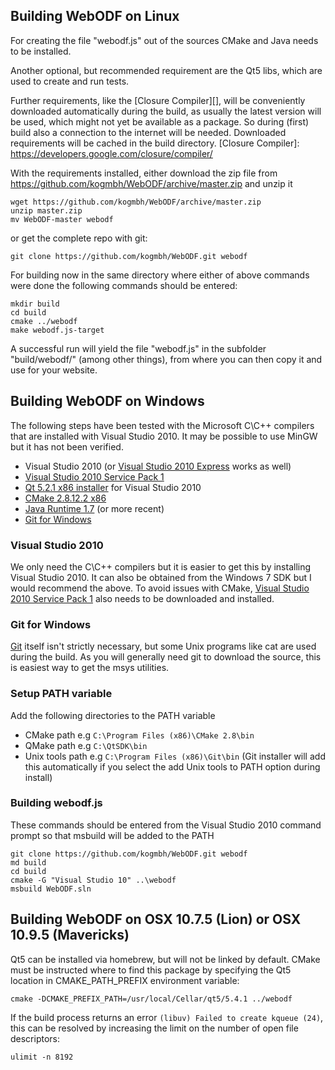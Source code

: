 ## Building WebODF on Linux

For creating the file "webodf.js" out of the sources CMake and Java needs to be installed.

Another optional, but recommended requirement are the Qt5 libs, which are used to create and run tests.

Further requirements, like the [Closure Compiler][], will be conveniently downloaded automatically during the build, as usually the latest version will be used,
which might not yet be available as a package. So during (first) build also a connection to the internet will be needed.
Downloaded requirements will be cached in the build directory.
[Closure Compiler]: https://developers.google.com/closure/compiler/

With the requirements installed, either download the zip file from https://github.com/kogmbh/WebODF/archive/master.zip and unzip it

    wget https://github.com/kogmbh/WebODF/archive/master.zip
    unzip master.zip
    mv WebODF-master webodf

or get the complete repo with git:

    git clone https://github.com/kogmbh/WebODF.git webodf

For building now in the same directory where either of above commands were done the following commands should be entered:

    mkdir build
    cd build
    cmake ../webodf
    make webodf.js-target

A successful run will yield the file "webodf.js" in the subfolder "build/webodf/" (among other things), from where you can then copy it and use for your website.


## Building WebODF on Windows

The following steps have been tested with the Microsoft C\C++ compilers that are installed with Visual Studio 2010. It may be possible to use MinGW but it has not been verified.

* Visual Studio 2010 (or [Visual Studio 2010 Express][] works as well)
* [Visual Studio 2010 Service Pack 1][]
* [Qt 5.2.1 x86 installer](http://download.qt-project.org/official_releases/qt/5.2/5.2.1/qt-opensource-windows-x86-msvc2010-5.2.1.exe) for Visual Studio 2010
* [CMake 2.8.12.2 x86](http://www.cmake.org/files/v2.8/cmake-2.8.12.2-win32-x86.exe)
* [Java Runtime 1.7](http://java.com/en/download/index.jsp) (or more recent)
* [Git for Windows][]

[Visual Studio 2010 Express]: http://www.visualstudio.com/en-us/downloads#d-2010-express
[Visual Studio 2010 Service Pack 1]: http://www.microsoft.com/en-us/download/details.aspx?id=23691
[Git for Windows]: http://msysgit.github.io/

### Visual Studio 2010

We only need the C\C++ compilers but it is easier to get this by installing Visual Studio 2010. It can also be obtained from the Windows 7 SDK but I would
recommend the above. To avoid issues with CMake, [Visual Studio 2010 Service Pack 1][] also needs to be downloaded and installed.

### Git for Windows

[Git][Git for Windows] itself isn't strictly necessary, but some Unix programs like cat are used during the build.
As you will generally need git to download the source, this is easiest way to get the msys utilities.

### Setup PATH variable

Add the following directories to the PATH variable

* CMake path e.g `C:\Program Files (x86)\CMake 2.8\bin`
* QMake path e.g `C:\QtSDK\bin`
* Unix tools path e.g `C:\Program Files (x86)\Git\bin` (Git installer will add this automatically if you select the add Unix tools to PATH option during install)

### Building webodf.js
These commands should be entered from the Visual Studio 2010 command prompt so that msbuild will be added to the PATH

    git clone https://github.com/kogmbh/WebODF.git webodf
    md build
    cd build
    cmake -G "Visual Studio 10" ..\webodf
    msbuild WebODF.sln


## Building WebODF on OSX 10.7.5 (Lion) or OSX 10.9.5 (Mavericks)

Qt5 can be installed via homebrew, but will not be linked by default. CMake must be instructed where to find this package by
specifying the Qt5 location in CMAKE_PATH_PREFIX environment variable:

    cmake -DCMAKE_PREFIX_PATH=/usr/local/Cellar/qt5/5.4.1 ../webodf
    
If the build process returns an error `(libuv) Failed to create kqueue (24)`, 
this can be resolved by increasing the limit on the number of open file descriptors:

    ulimit -n 8192
